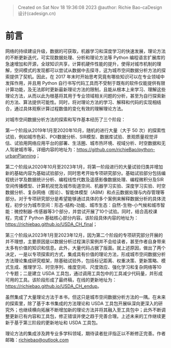 > Created on Sat Nov 18 19:36:08 2023 @author: Richie Bao-caDesign设计(cadesign.cn)

# 前言

网络的持续建设升级，数据的可获取，机器学习和深度学习的快速发展，理论方法的不断更新迭代，可实现数据处理、分析和理论方法等 Python 编程语言扩展库的急速增加和开源，全球知识共享，计算机硬件性能的提升，使得对城市机制的理解，空间模式的发现都可以尝试从数据中去探寻，这为城市空间数据分析方法的探索提供了契机。因此，在 2017 年末时开始思考究竟有哪些知识可以在专业领域中发挥作用，并且用 Python 自行书写代码工具而不受制于既有的软件仅能提供有限计算功能，及无法即时更新最新理论方法的限制，且能从根本上来学习、理解这些理论方法，从而以此为根基将其用于专业领域相关问题的分析，甚至为自行探索新的方法、算法提供可能性。同时，将对理论方法的学习、解释和代码的实现相结合，通过具体观察计算过程数值的变化有效的理解理论方法。

对城市空间数据分析方法的探索和写作基本经历了三个阶段：

第一个阶段从2019年1月至2020年10月，随机的进行大量（大于 50 次）的探索性试验，例如城市色彩、POI数据分析、SIR模型、数据库试验、景观质量视觉评估、试验用网络应用平台的部署、生活圈、城市热环境、视域分析、时空数据和无人驾驶城市等，详细内容的地址为：<https://github.com/richieBao/python-urbanPlanning>；

第二个阶段从2020年10月至2023年1月，将第一阶段进行的大量试验归类并增加新的基础内容为基础试验部分，同时思考开始专项研究部分。基础试验部分包括编程统计学及数据统计分析、编程线性代数及遥感影像数据处理、编程微积分及SIR空间传播模型、计算机视觉及城市街道空间、机器学习实验、深度学习实验、时空数据分析、复杂网络（图论）、智能体模型（ABM）和点云数据处理与内存管理等部分。对于专项研究部分是希望能够通过具体的多个案例来解释数据分析的具体流程，初步分为城市空间：形态-结构-功能、城市生态：自然-生物-小气候和城市智能：微控制器-传感器等3个部分，并尝试开展了10个试验。同时，结合高校课程，完成了 Python 基础核心部分内容。该阶段具体内容的地址为：<https://richiebao.github.io/USDA_CH_final>；

第三个阶段从2023年1月至2023年12月，因为第二个阶段的专项研究部分开展的并不理想，主要原因是以数据分析过程演示案例并不会给读者，甚至作者自身带来太多有价值的知识和信息。此外，大量代码占据了版面。就上述原因，做出了两个决定，一是以专项探索的方式，集成具有价值的理论方法，形成城市空间数据分析方法理论集成研究框架，除基础试验外，包括标记距离、权重决策、更新策略、模式生成、推理学习、时空序列、维度空间、尺度效应、强化学习和复杂网络等10个专题；二是建立 USDA 工具包，通过调用工具包中的工具减少代码量，并形成可用的工具。该阶段形成了最终稿，在线的更新地址为：<https://richiebao.github.io/USDA_CH_endup>。

虽然集成了大量理论方法于本书，但这只是城市空间数据分析方法的一隅。在未来的探索里，除了基于本书集成的方法理论和 USDA 工具包开展纵深向更深入的研究外；也继续横向拓展不断增加新的理论方法并将其融入至工具包中；此外不断调整更新已有内容和工具包，修正错误并使之趋于完善合理。上述未来的工作继续更新于基于第三阶段的更新地址和 USDA 工具包。

理论方法的集成涉及跨专业多学科领域，期待读者批评指正以不断修正完善。作者邮箱：richiebao@outlook.com